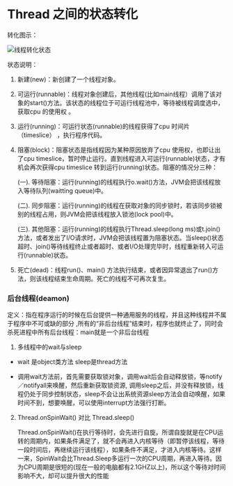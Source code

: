 # Thread 之间的状态转化

转化图示：

![线程转化状态](../pictures/thread-status.jpg)


状态说明：

1. 新建(new)：新创建了一个线程对象。

2. 可运行(runnable)：线程对象创建后，其他线程(比如main线程）调用了该对象的start()方法。该状态的线程位于可运行线程池中，等待被线程调度选中，获取cpu 的使用权 。

3. 运行(running)：可运行状态(runnable)的线程获得了cpu 时间片（timeslice） ，执行程序代码。

4. 阻塞(block)：阻塞状态是指线程因为某种原因放弃了cpu 使用权，也即让出了cpu timeslice，暂时停止运行。直到线程进入可运行(runnable)状态，才有机会再次获得cpu timeslice 转到运行(running)状态。阻塞的情况分三种：

    (一). 等待阻塞：运行(running)的线程执行o.wait()方法，JVM会把该线程放入等待队列(waitting queue)中。

    (二). 同步阻塞：运行(running)的线程在获取对象的同步锁时，若该同步锁被别的线程占用，则JVM会把该线程放入锁池(lock pool)中。

    (三). 其他阻塞：运行(running)的线程执行Thread.sleep(long ms)或t.join()方法，或者发出了I/O请求时，JVM会把该线程置为阻塞状态。当sleep()状态超时、join()等待线程终止或者超时、或者I/O处理完毕时，线程重新转入可运行(runnable)状态。

5. 死亡(dead)：线程run()、main() 方法执行结束，或者因异常退出了run()方法，则该线程结束生命周期。死亡的线程不可再次复生。



### 后台线程(deamon)

定义：指在程序运行的时候在后台提供一种通用服务的线程，并且这种线程并不属于程序中不可或缺的部分 ,所有的“非后台线程”结束时，程序也就终止了，同时会杀死进程中所有后台线程：main就是一个非后台线程


1. 多线程中的wait与sleep

- wait 是object类方法 sleep是thread方法

- 调用wait方法前，首先需要获取锁对象，调用wait后会自动释放锁，等notify／notifyall来唤醒，然后重新获取锁资源, 调用sleep之后，并没有释放锁，线程仍处于同步控制状态，sleep不会让出系统资源sleep方法会自动唤醒，如果时间不到，想要唤醒，可以使用interrupt方法强行打断。

2. Thread.onSpinWait() 对比 Thread.sleep()

    Thread.onSpinWait()在执行等待时，会先进行自旋。所谓自旋就是在CPU运转的周期内，如果条件满足了，就不会再进入内核等待（即暂停该线程，等待一段时间后，再继续运行该线程），如果条件不满足，才进入内核等待。这样一来，SpinWait会比Thread.Sleep多运行一次的CPU周期，再进入等待。因为CPU周期是很短的(现在一般的电脑都有2.1GHZ以上)，所以这个等待对时间影响不大，却可以提升很大的性能
